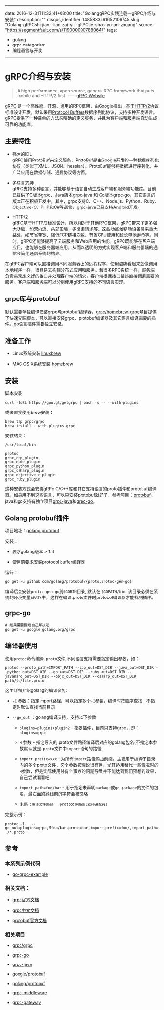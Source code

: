 
---
date: 2016-12-31T11:32:41+08:00
title: "GolanggRPC实践连载一gRPC介绍与安装"
description: ""
disqus_identifier: 1485833561652106745
slug: "Golang-gRPCshi-jian--lian-zai-yi--gRPCjie-shao-yu-an-zhuang"
source: "https://segmentfault.com/a/1190000007880647"
tags: 
- golang 
- grpc 
categories:
- 编程语言与开发
---

gRPC介绍与安装
==============

> A high performance, open source, general RPC framework that puts
> mobile and HTTP/2 first. ——[gRPC Website](http://www.grpc.io/)

[gRPC](http://www.grpc.io/)
是一个高性能、开源、通用的RPC框架，由Google推出，基于[HTTP/2](https://http2.github.io/)协议标准设计开发，默认采用[Protocol
Buffers](https://developers.google.com/protocol-buffers/)数据序列化协议，支持多种开发语言。gRPC提供了一种简单的方法来精确的定义服务，并且为客户端和服务端自动生成可靠的功能库。

主要特性
--------

-   强大的IDL\
    gRPC使用ProtoBuf来定义服务，ProtoBuf是由Google开发的一种数据序列化协议（类似于XML、JSON、hessian）。ProtoBuf能够将数据进行序列化，并广泛应用在数据存储、通信协议等方面。

-   多语言支持\
    gRPC支持多种语言，并能够基于语言自动生成客户端和服务端功能库。目前已提供了C版本grpc、Java版本grpc-java
    和
    Go版本grpc-go，其它语言的版本正在积极开发中，其中，grpc支持C、C++、Node.js、Python、Ruby、Objective-C、PHP和C\#等语言，grpc-java已经支持Android开发。

-   HTTP/2\
    gRPC基于HTTP/2标准设计，所以相对于其他RPC框架，gRPC带来了更多强大功能，如双向流、头部压缩、多复用请求等。这些功能给移动设备带来重大益处，如节省带宽、降低TCP链接次数、节省CPU使用和延长电池寿命等。同时，gRPC还能够提高了云端服务和Web应用的性能。gRPC既能够在客户端应用，也能够在服务器端应用，从而以透明的方式实现客户端和服务器端的通信和简化通信系统的构建。

在gRPC客户端可以直接调用不同服务器上的远程程序，使用姿势看起来就像调用本地程序一样，很容易去构建分布式应用和服务。和很多RPC系统一样，服务端负责实现定义好的接口并处理客户端的请求，客户端根据接口描述直接调用需要的服务。客户端和服务端可以分别使用gRPC支持的不同语言实现。

grpc库与protobuf
----------------

默认需要单独编译安装grpc与protobuf编译器，[grpc/homebrew-grpc](https://github.com/grpc/homebrew-grpc)项目提供了快速安装脚本，可以直接安装grpc、protobuf编译器及其它语言编译需要的插件。go语言插件需要独立安装。

准备工作
--------

-   Linux系统安装 [linuxbrew](https://github.com/Homebrew/linuxbrew)

-   MAC OS X系统安装 [homebrew](http://brew.sh/)

安装
----

脚本安装

    curl -fsSL https://goo.gl/getgrpc | bash -s -- --with-plugins

或者直接使用brew安装：

    brew tap grpc/grpc
    brew install --with-plugins grpc

安装结果：

    /usr/local/bin

    protoc
    grpc_cpp_plugin
    grpc_node_plugin
    grpc_python_plugin
    grpc_csharp_plugin
    grpc_objective_c_plugin
    grpc_ruby_plugin

这种安装方式会安装gRPc
C/C++库和其它支持语言的proto插件和protobuf编译器。如果用不到这些语言，可以只安装protobuf就好了，参考项目：[protobuf](https://github.com/google/protobuf)。java和go支持有独立项目[grpc-java](https://github.com/grpc/grpc-java/)和[grpc-go](https://github.com/grpc/grpc-go/)。

Golang protobuf插件
-------------------

项目地址：[golang/protobuf](https://github.com/golang/protobuf)

安装：

-   要求golang版本 &gt; 1.4

-   使用前要求安装protocol buffer编译器

运行：

    go get -u github.com/golang/protobuf/{proto,protoc-gen-go}

编译后会安装`protoc-gen-go`到`$GOBIN`目录, 默认在 `$GOPATH/bin`.
该目录必须在系统的环境变量`$PATH`中，这样在编译.proto文件时protocol编译器才能找到插件。

grpc-go
-------

    # 如果需要翻墙自己解决吧
    go get -u google.golang.org/grpc

编译器使用
----------

使用`protoc`命令编译`.proto`文件,不同语言支持需要指定输出参数，如：

    protoc --proto_path=IMPORT_PATH --cpp_out=DST_DIR --java_out=DST_DIR --python_out=DST_DIR --go_out=DST_DIR --ruby_out=DST_DIR --javanano_out=DST_DIR --objc_out=DST_DIR --csharp_out=DST_DIR path/to/file.proto

这里详细介绍golang的编译姿势:

-   `-I`
    参数：指定import路径，可以指定多个`-I`参数，编译时按顺序查找，不指定时默认查找当前目录

-   `--go_out` ：golang编译支持，支持以下参数

    -   `plugins=plugin1+plugin2` -
        指定插件，目前只支持grpc，即：`plugins=grpc`

    -   `M` 参数 -
        指定导入的.proto文件路径编译后对应的golang包名(不指定本参数默认就是`.proto`文件中`import`语句的路径)

    -   `import_prefix=xxx` -
        为所有`import`路径添加前缀，主要用于编译子目录内的多个proto文件，这个参数按理说很有用，尤其适用替代一些情况时的`M`参数，但是实际使用时有个蛋疼的问题导致并不能达到我们预想的效果，自己尝试看看吧

    -   `import_path=foo/bar` -
        用于指定未声明`package`或`go_package`的文件的包名，最右面的斜线前的字符会被忽略

    -   末尾 `:编译文件路径  .proto文件路径(支持通配符)`

完整示例：

    protoc -I . --go_out=plugins=grpc,Mfoo/bar.proto=bar,import_prefix=foo/,import_path=foo/bar:. ./*.proto

参考
----

### 本系列示例代码

-   [go-grpc-example](https://github.com/Jergoo/go-grpc-example)

### 相关文档：

-   [grpc官方文档](http://www.grpc.io/docs)

-   [grpc中文文档](http://doc.oschina.net/grpc)

-   [protobuf官方文档](https://developers.google.com/protocol-buffers/)

### 相关项目

-   [grpc/grpc](https://github.com/grpc/grpc)

-   [grpc-go](https://github.com/grpc/grpc-go/)

-   [grpc-java](https://github.com/grpc/grpc-java)

-   [google/protobuf](https://github.com/google/protobuf)

-   [golang/protobuf](https://github.com/golang/protobuf)

-   [grpc-middleware](https://github.com/mwitkow/go-grpc-middleware)

-   [grpc-gateway](https://github.com/grpc-ecosystem/grpc-gateway)




